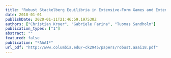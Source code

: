 ```yaml
---
title: "Robust Stackelberg Equilibria in Extensive-Form Games and Extension to Limited Lookahead"
date: 2018-01-01
publishDate: 2020-01-11T21:46:59.197530Z
authors: ["Christian Kroer", "Gabriele Farina", "Tuomas Sandholm"]
publication_types: ["1"]
abstract: ""
featured: false
publication: "*AAAI*"
url_pdf: "http://www.columbia.edu/~ck2945/papers/robust.aaai18.pdf"
---
```


